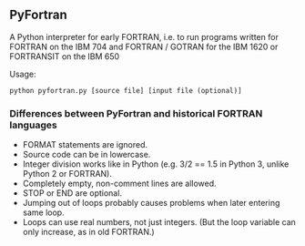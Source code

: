 ## PyFortran

A Python interpreter for early FORTRAN, i.e. to run programs written for FORTRAN on the IBM 704 and FORTRAN / GOTRAN for the IBM 1620 or FORTRANSIT on the IBM 650

Usage:

  `python pyfortran.py [source file] [input file (optional)]`

### Differences between PyFortran and historical FORTRAN languages

* FORMAT statements are ignored.
* Source code can be in lowercase.
* Integer division works like in Python (e.g. 3/2 == 1.5 in Python 3, unlike Python 2 or FORTRAN).
* Completely empty, non-comment lines are allowed.
* STOP or END are optional.
* Jumping out of loops probably causes problems when later entering same loop.
* Loops can use real numbers, not just integers. (But the loop variable can only increase, as in old FORTRAN.)

